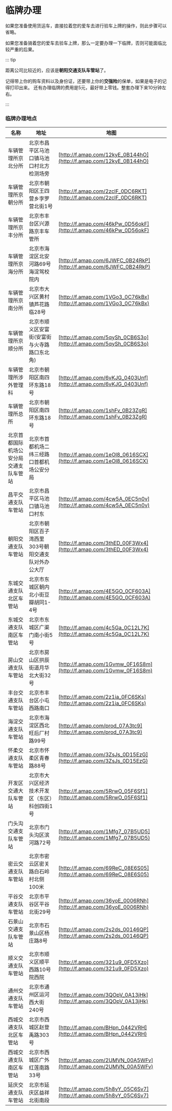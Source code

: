 # 临牌办理

如果您准备使用货运车，直接拉着您的爱车去进行验车上牌的操作，则此步骤可以省略。

如果您准备骑着您的爱车去验车上牌，那么一定要办理一下临牌，否则可能面临比较严重的后果。

::: tip

距离公司比较近的，应该是**朝阳交通支队车管站**了。

记得带上你的购车资料以及身份证，还要带上你的**交强险**的保单，如果是电子的记得打印出来。
还有办理临牌的费用是5元，最好带上零钱。整套办理下来10分钟左右。

:::

### 临牌办理地点

| 名称                                   | 地址                                                | 地图                                                         |
| -------------------------------------- | --------------------------------------------------- | ------------------------------------------------------------ |
| 车辆管理所京北分所                     | 北京市昌平区马池口镇马池口村北方检测场旁            | [http://f.amap.com/12kyE_0B144hO](http://f.amap.com/12kyE_0B144hO) |
| 车辆管理所京朝分所                     | 北京市朝阳区王四营乡孛罗营北街1号                   | [http://f.amap.com/2zclF_0DC6RKT](http://f.amap.com/2zclF_0DC6RKT) |
| 车辆管理所京丰分所                     | 北京市丰台区兴源路京丰车管所                        | [http://f.amap.com/46kPw_0D56okF](http://f.amap.com/46kPw_0D56okF) |
| 车辆管理所京海分所                     | 北京市海淀区北安河路69号海淀驾校院内                | [http://f.amap.com/6JWFC_0B24RkP](http://f.amap.com/6JWFC_0B24RkP) |
| 车辆管理所京南分所                     | 北京市大兴区黄村镇芦花路临28号                      | [http://f.amap.com/1VGo3_0C76kBx](http://f.amap.com/1VGo3_0C76kBx) |
| 车辆管理所京顺分所                     | 北京市顺义区安富街(安富街与火寺路路口东北角)        | [http://f.amap.com/5qySh_0CB6S3o](http://f.amap.com/5qySh_0CB6S3o) |
| 车辆管理所涉外管理科                   | 北京市朝阳区南四环东路18号                          | [http://f.amap.com/6vKJG_0403Unf](http://f.amap.com/6vKJG_0403Unf) |
| 车辆管理所总所                         | 北京市朝阳区南四环东路18号                          | [http://f.amap.com/1shFv_0B23ZgR](http://f.amap.com/1shFv_0B23ZgR) |
| 北京首都国际机场公安分局交通支队车管站 | 北京市首都机场二纬三经路口首都机场公安分局          | [http://f.amap.com/1eOl8_0616SCX](http://f.amap.com/1eOl8_0616SCX) |
| 昌平交通支队车管站                     | 北京市昌平区马池口镇马池口村东                      | [http://f.amap.com/4cw5A_0EC5n0v](http://f.amap.com/4cw5A_0EC5n0v) |
| 朝阳交通支队车管站                     | 北京市朝阳区百子湾西里303号朝阳交通支队对外办公大厅 | [http://f.amap.com/3thED_00F3Wx4](http://f.amap.com/3thED_00F3Wx4) |
| 东城交通支队北区车管站                 | 北京市东城区朝内北小街豆瓣胡同1-4号                 | [http://f.amap.com/4E5GO_0CF603A](http://f.amap.com/4E5GO_0CF603A) |
| 东城交通支队南区车管站                 | 北京市东城区广渠门南小街5号                         | [http://f.amap.com/4c5Ga_0C12L7K](http://f.amap.com/4c5Ga_0C12L7K) |
| 房山交通支队车管站                     | 北京市房山区拱辰街道月华北大街32号                  | [http://f.amap.com/1Gvmw_0F16S8m](http://f.amap.com/1Gvmw_0F16S8m) |
| 丰台交通支队车管站                     | 北京市丰台区小屯西路南口                            | [http://f.amap.com/2z1ia_0FC6SKs](http://f.amap.com/2z1ia_0FC6SKs) |
| 海淀交通支队车管站                     | 北京市海淀区西北旺后厂村路99号                      | [http://f.amap.com/prod_07A3tc9](http://f.amap.com/prod_07A3tc9) |
| 怀柔交通支队车管站                     | 北京市怀柔区青春路88号                              | [http://f.amap.com/3ZsJs_0D15EzG](http://f.amap.com/3ZsJs_0D15EzG) |
| 开发区交通大队车管站                   | 北京市大兴区经济技术开发区（东区）科创四街1号       | [http://f.amap.com/5RrwO_05F6Sf1](http://f.amap.com/5RrwO_05F6Sf1) |
| 门头沟交通支队车管站                   | 北京市门头沟区滨河路72号                            | [http://f.amap.com/1Mfg7_07B5UD5](http://f.amap.com/1Mfg7_07B5UD5) |
| 密云交通支队车管站                     | 北京市密云区密关路白石岭村北侧100米                 | [http://f.amap.com/69ReC_08E6S05](http://f.amap.com/69ReC_08E6S05) |
| 平谷交通支队车管站                     | 北京市平谷区平谷北街29号                            | [http://f.amap.com/36yoE_0006RNh](http://f.amap.com/36yoE_0006RNh) |
| 石景山交通支队车管站                   | 北京市石景山区杨庄路8号                             | [http://f.amap.com/2s2ds_00146QP](http://f.amap.com/2s2ds_00146QP) |
| 顺义交通支队车管站                     | 北京市顺义区顺平西路10号院西院                      | [http://f.amap.com/321u9_0FD5Xzo](http://f.amap.com/321u9_0FD5Xzo) |
| 通州交通支队车管站                     | 北京市通州区运河西大街240号                         | [http://f.amap.com/3QOpV_0A13jHk](http://f.amap.com/3QOpV_0A13jHk) |
| 西城交通支队北区车管站                 | 北京市西城区赵登禹路303号                           | [http://f.amap.com/BHpn_0442VRH](http://f.amap.com/BHpn_0442VRH) |
| 西城交通支队南区车管站                 | 北京市西城区广外红莲南路33号                        | [http://f.amap.com/2UMVN_00A5WFv](http://f.amap.com/2UMVN_00A5WFv) |
| 延庆交通支队车管站                     | 北京市延庆区益祥北街南段                            | [http://f.amap.com/5h8vY_05C6Sv7](http://f.amap.com/5h8vY_05C6Sv7) |

